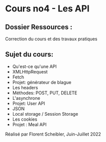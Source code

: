 # Cours no4 - Les API

## Dossier Ressources :

Correction du cours et des travaux pratiques

## Sujet du cours:

- Qu'est-ce qu'une API
- XMLHttpRequest
- Fetch
- Projet: générateur de blague
- Les headers
- Méthodes: POST, PUT, DELETE
- L'asynchrone
- Projet: User API
- JSON
- Local storage / Session Storage
- Les cookies
- Projet : Meal API

Réalisé par Florent Scheibler, Juin-Juillet 2022
